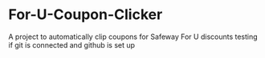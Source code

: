 # For-U-Coupon-Clicker
A project to automatically clip coupons for Safeway For U discounts
testing if git is connected and github is set up
